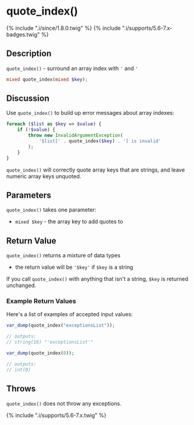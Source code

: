 # quote_index()

{% include ".i/since/1.8.0.twig" %}
{% include ".i/supports/5.6-7.x-badges.twig" %}

## Description

`quote_index()` - surround an array index with `'` and `'`

```php
mixed quote_index(mixed $key);
```

## Discussion

Use `quote_index()` to build up error messages about array indexes:

```php
foreach ($list as $key => $value) {
    if (!$value) {
        throw new InvalidArgumentException(
            '$list[' . quote_index($key) . '] is invalid'
        );
    }
}
```

`quote_index()` will correctly quote array keys that are strings, and leave numeric array keys unquoted.

## Parameters

`quote_index()` takes one parameter:

* `mixed $key` - the array key to add quotes to

## Return Value

`quote_index()` returns a mixture of data types

* the return value will be `'$key'` if `$key` is a string

If you call `quote_index()` with anything that isn't a string, `$key` is returned unchanged.

### Example Return Values

Here's a list of examples of accepted input values:

```php
var_dump(quote_index("exceptionsList"));

// outputs:
// string(16) "'exceptionsList'"
```

```php
var_dump(quote_index(0));

// outputs:
// int(0)
```

## Throws

`quote_index()` does not throw any exceptions.

{% include ".i/supports/5.6-7.x.twig" %}
